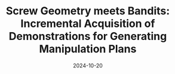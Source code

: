 ---
title: "Screw Geometry meets Bandits: Incremental Acquisition of Demonstrations for Generating Manipulation Plans"
collection: publications
permalink: /publication/Self_Evaluation_RAL_under_review_2024
# excerpt: 'This paper is about fixing template issue #693.'
status: under_review
date: 2024-10-20
paperurl: 'https://drive.google.com/file/d/1qAN6sEGuUgwkEd2eEJ1wCLNVLtFz1Vd0/view?usp=drive_link'
---